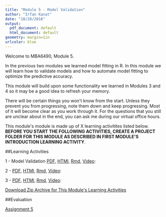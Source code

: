 ```yaml
---
title: "Module 5 - Model Validation"
author: "Irfan Kanat"
date: "10/28/2018"
output:
  pdf_document: default
  html_document: default
geometry: margin=1in
urlcolor: blue
---
```


Welcome to MBA6490, Module 5. 

In the previous two modules we learned model fitting in R. In this module we will learn how to validate models and how to automate model fitting to optimize the predictive accuracy. 

This module will build upon some functionality we learned in Modules 3 and 4 so it may be a good idea to refresh your memory.


There will be certain things you won't know from the start. Unless they prevent you from progressing, note them down and keep progressing. Most of it will become clear as you work through it. For the questions that you still are unclear about in the end, you can ask me during our virtual office hours.

This module's module is made up of X learning activitites listed below. **BEFORE YOU START THE FOLLOWING ACTIVITIES, CREATE A PROJECT FOLDER FOR THIS MODULE AS DESCRIBED IN FIRST MODULE'S INTRODUCTION LEARNING ACTIVITY**.

##Learning Activities

1 - Model Validation [PDF](.pdf), [HTMl](.html), [Rmd](.Rmd), [Video]():

2 -  [PDF](.pdf), [HTMl](.html), [Rmd](.Rmd), [Video]():

3 -  [PDF](.pdf), [HTMl](.html), [Rmd](.Rmd), [Video]():


[Download Zip Archive for This Module's Learning Activities](Module_5.zip)

##Evaluation

[Assignment 5](Assignment_5.Rmd)
